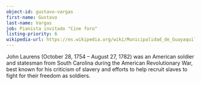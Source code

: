 ```yaml
---
object-id: gustavo-vargas
first-name: Gustavo
last-name: Vargas
job: Pianista invitado "Cine foro"
listing-priority: 6
wikipedia-url: https://es.wikipedia.org/wiki/Municipalidad_de_Guayaquil
---
```


John Laurens (October 28, 1754 – August 27, 1782) was an American soldier and statesman from South Carolina during the American Revolutionary War, best known for his criticism of slavery and efforts to help recruit slaves to fight for their freedom as soldiers.

